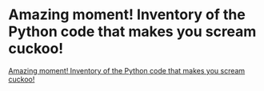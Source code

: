 # Amazing moment! Inventory of the Python code that makes you scream cuckoo!
[Amazing moment! Inventory of the Python code that makes you scream cuckoo!](https://aiwithcloud.com/2022/09/19/amazing_moment_inventory_of_the_python_code_that_makes_you_scream_cuckoo/)